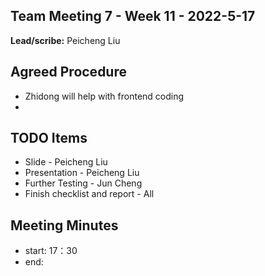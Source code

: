 ## Team Meeting 7 - Week 11 - 2022-5-17

**Lead/scribe:**
Peicheng Liu

## Agreed Procedure
- Zhidong will help with frontend coding
- 
## TODO Items
- Slide - Peicheng Liu
- Presentation - Peicheng Liu
- Further Testing - Jun Cheng
- Finish checklist and report - All

## Meeting Minutes

- start: 17：30
- end: 